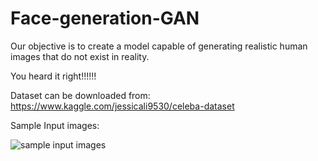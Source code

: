 # Face-generation-GAN
Our objective is to create a model capable of generating realistic human images that do not exist in reality.

You heard it right!!!!!!

Dataset can be downloaded from: https://www.kaggle.com/jessicali9530/celeba-dataset

Sample Input images:

![sample input images](https://github.com/nageshsinghc4/Face-generation-GAN/blob/master/Capture.PNG)
